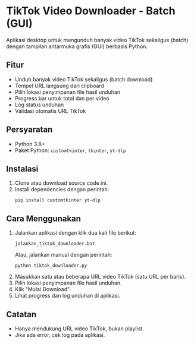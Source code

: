 # TikTok Video Downloader - Batch (GUI)

Aplikasi desktop untuk mengunduh banyak video TikTok sekaligus (batch) dengan tampilan antarmuka grafis (GUI) berbasis Python.

## Fitur
- Unduh banyak video TikTok sekaligus (batch download)
- Tempel URL langsung dari clipboard
- Pilih lokasi penyimpanan file hasil unduhan
- Progress bar untuk total dan per video
- Log status unduhan
- Validasi otomatis URL TikTok

## Persyaratan
- Python 3.8+
- Paket Python: `customtkinter`, `tkinter`, `yt-dlp`

## Instalasi
1. Clone atau download source code ini.
2. Install dependencies dengan perintah:
   ```
   pip install customtkinter yt-dlp
   ```

## Cara Menggunakan
1. Jalankan aplikasi dengan klik dua kali file berikut:
   ```
   jalankan_tiktok_downloader.bat
   ```
   Atau, jalankan manual dengan perintah:
   ```
   python tiktok_downloader.py
   ```
2. Masukkan satu atau beberapa URL video TikTok (satu URL per baris).
3. Pilih lokasi penyimpanan file hasil unduhan.
4. Klik "Mulai Download".
5. Lihat progress dan log unduhan di aplikasi.

## Catatan
- Hanya mendukung URL video TikTok, bukan playlist.
- Jika ada error, cek log pada aplikasi.
